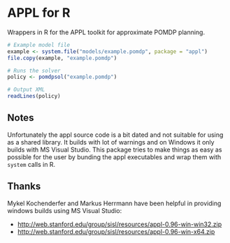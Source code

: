 # APPL for R

Wrappers in R for the APPL toolkit for approximate POMDP planning.

```r
# Example model file
example <- system.file("models/example.pomdp", package = "appl")
file.copy(example, "example.pomdp")

# Runs the solver
policy <- pomdpsol("example.pomdp")

# Output XML
readLines(policy)
```

## Notes

Unfortunately the appl source code is a bit dated and not suitable for using as a shared library. It builds with lot of warnings and on Windows it only builds with MS Visual Studio. This package tries to make things as easy as possible for the user by bunding the appl executables and wrap them with `system` calls in R.

## Thanks

Mykel Kochenderfer and Markus Herrmann have been helpful in providing windows builds
using MS Visual Studio:

 - http://web.stanford.edu/group/sisl/resources/appl-0.96-win-win32.zip
 - http://web.stanford.edu/group/sisl/resources/appl-0.96-win-x64.zip
